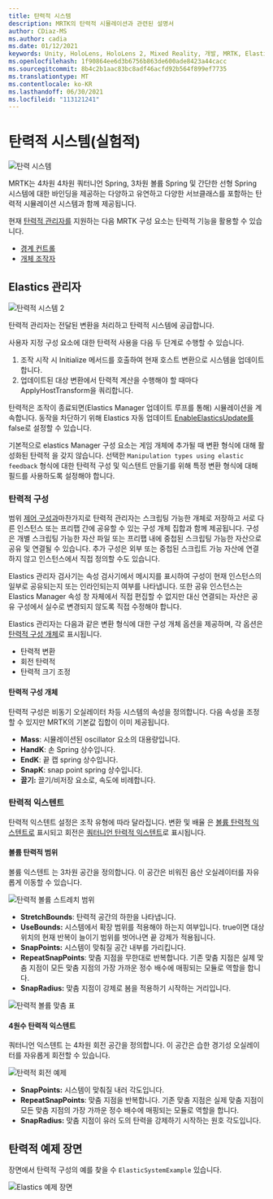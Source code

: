 ```yaml
---
title: 탄력적 시스템
description: MRTK의 탄력적 시뮬레이션과 관련된 설명서
author: CDiaz-MS
ms.author: cadia
ms.date: 01/12/2021
keywords: Unity, HoloLens, HoloLens 2, Mixed Reality, 개발, MRTK, ElasticsSystem,
ms.openlocfilehash: 1f90864ee6d3b6756b863de600ade8423a44cacc
ms.sourcegitcommit: 8b4c2b1aac83bc8adf46acfd92b564f899ef7735
ms.translationtype: MT
ms.contentlocale: ko-KR
ms.lasthandoff: 06/30/2021
ms.locfileid: "113121241"
---
```

# <a name="elastic-system-experimental"></a>탄력적 시스템(실험적)

![탄력 시스템](../images/elastics/Elastics_Main1.gif)

MRTK는 4차원 4차원 쿼터니언 Spring, 3차원 볼륨 Spring 및 간단한 선형 Spring 시스템에 대한 바인딩을 제공하는 다양하고 유연하고 다양한 서브클래스를 포함하는 탄력적 시뮬레이션 시스템과 함께 제공됩니다.

현재 [탄력적 관리자를](xref:Microsoft.MixedReality.Toolkit.Experimental.Physics.ElasticsManager) 지원하는 다음 MRTK 구성 요소는 탄력적 기능을 활용할 수 있습니다.

- [경계 컨트롤](../ux-building-blocks/bounds-control.md)
- [개체 조작자](../ux-building-blocks/object-manipulator.md)

## <a name="elastics-manager"></a>Elastics 관리자

![탄력적 시스템 2](../images/elastics/Elastics_Main.gif)

탄력적 관리자는 전달된 변환을 처리하고 탄력적 시스템에 공급합니다.

사용자 지정 구성 요소에 대한 탄력적 사용을 다음 두 단계로 수행할 수 있습니다.

1. 조작 시작 시 Initialize 메서드를 호출하여 현재 호스트 변환으로 시스템을 업데이트합니다.
1. 업데이트된 대상 변환에서 탄력적 계산을 수행해야 할 때마다 ApplyHostTransform을 쿼리합니다.

탄력적은 조작이 종료되면(Elastics Manager 업데이트 루프를 통해) 시뮬레이션을 계속합니다. 동작을 차단하기 위해 Elastics 자동 업데이트 [EnableElasticsUpdate를](xref:Microsoft.MixedReality.Toolkit.Experimental.Physics.ElasticsManager.EnableElasticsUpdate) false로 설정할 수 있습니다.

기본적으로 elastics Manager 구성 요소는 게임 개체에 추가될 때 변환 형식에 대해 활성화된 탄력적 을 갖지 않습니다.
선택한 `Manipulation types using elastic feedback` 형식에 대한 탄력적 구성 및 익스텐트 만들기를 위해 특정 변환 형식에 대해 필드를 사용하도록 설정해야 합니다.

### <a name="elastics-configurations"></a>탄력적 구성

범위 [제어 구성과](../ux-building-blocks/bounds-control.md#configuration-objects)마찬가지로 탄력적 관리자는 스크립팅 가능한 개체로 저장하고 서로 다른 인스턴스 또는 프리팹 간에 공유할 수 있는 구성 개체 집합과 함께 제공됩니다. 구성은 개별 스크립팅 가능한 자산 파일 또는 프리팹 내에 중첩된 스크립팅 가능한 자산으로 공유 및 연결될 수 있습니다. 추가 구성은 외부 또는 중첩된 스크립트 가능 자산에 연결하지 않고 인스턴스에서 직접 정의할 수도 있습니다.

Elastics 관리자 검사기는 속성 검사기에서 메시지를 표시하여 구성이 현재 인스턴스의 일부로 공유되는지 또는 인라인되는지 여부를 나타냅니다. 또한 공유 인스턴스는 Elastics Manager 속성 창 자체에서 직접 편집할 수 없지만 대신 연결되는 자산은 공유 구성에서 실수로 변경되지 않도록 직접 수정해야 합니다.

Elastics 관리자는 다음과 같은 변환 형식에 대한 구성 개체 옵션을 제공하며, 각 옵션은 [탄력적 구성 개체](#elastic-configuration-object)로 표시됩니다.

- 탄력적 변환
- 회전 탄력적
- 탄력적 크기 조정

#### <a name="elastic-configuration-object"></a>탄력적 구성 개체

탄력적 구성은 비동기 오실레이터 차등 시스템의 속성을 정의합니다.
다음 속성을 조정할 수 있지만 MRTK의 기본값 집합이 이미 제공됩니다.

- **Mass**: 시뮬레이션된 oscillator 요소의 대용량입니다.
- **HandK**: 손 Spring 상수입니다.
- **EndK**: 끝 캡 spring 상수입니다.
- **SnapK**: snap point spring 상수입니다.
- **끌기:** 끌기/비저장 요소로, 속도에 비례합니다.

### <a name="elastics-extents"></a>탄력적 익스텐트

탄력적 익스텐트 설정은 조작 유형에 따라 달라집니다. 변환 및 배율 은 [볼륨 탄력적 익스텐트로](#volume-elastic-extent) 표시되고 회전은 [쿼터니언 탄력적 익스텐트](#quaternion-elastic-extent)로 표시됩니다.

#### <a name="volume-elastic-extent"></a>볼륨 탄력적 범위

볼륨 익스텐트 는 3차원 공간을 정의합니다. 이 공간은 비워진 음산 오실레이터를 자유롭게 이동할 수 있습니다.

![탄력적 볼륨 스트레치 범위](../images/elastics/Elastics_Volume_Bounds.gif)

- **StretchBounds**: 탄력적 공간의 하한을 나타냅니다.
- **UseBounds:** 시스템에서 확장 범위를 적용해야 하는지 여부입니다. true이면 대상 위치의 현재 반복이 늘이기 범위를 벗어나면 끝 강제가 적용됩니다.
- **SnapPoints:** 시스템이 맞춰질 공간 내부를 가리킵니다.
- **RepeatSnapPoints**: 맞춤 지점을 무한대로 반복합니다. 기존 맞춤 지점은 실제 맞춤 지점이 모든 맞춤 지점의 가장 가까운 정수 배수에 매핑되는 모듈로 역할을 합니다.
- **SnapRadius:** 맞춤 지점이 강제로 봄을 적용하기 시작하는 거리입니다.

![탄력적 볼륨 맞춤 표](../images/elastics/Elastics_Volume_Snap.gif)

#### <a name="quaternion-elastic-extent"></a>4원수 탄력적 익스텐트

쿼터니언 익스텐트 는 4차원 회전 공간을 정의합니다. 이 공간은 습한 경기성 오실레이터를 자유롭게 회전할 수 있습니다.

![탄력적 회전 예제](../images/elastics/Elastics_Rotation.gif)

- **SnapPoints:** 시스템이 맞춰질 내러 각도입니다.
- **RepeatSnapPoints**: 맞춤 지점을 반복합니다. 기존 맞춤 지점은 실제 맞춤 지점이 모든 맞춤 지점의 가장 가까운 정수 배수에 매핑되는 모듈로 역할을 합니다.
- **SnapRadius:** 맞춤 지점이 유러 도의 탄력을 강제하기 시작하는 원호 각도입니다.

## <a name="elastics-example-scene"></a>탄력적 예제 장면

장면에서 탄력적 구성의 예를 찾을 수 `ElasticSystemExample` 있습니다.

![Elastics 예제 장면](../images/elastics/Elastics_Example_Scene.png)
